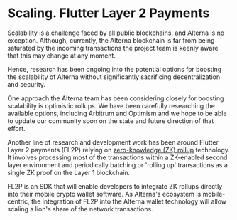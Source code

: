 # Scaling. Flutter Layer 2 Payments

Scalability is a challenge faced by all public blockchains, and Alterna is no exception. Although, currently, the Alterna blockchain is far from being saturated by the incoming transactions the project team is keenly aware that this may change at any moment.&#x20;

Hence, research has been ongoing into the potential options for boosting the scalability of Alterna without significantly sacrificing decentralization and security.&#x20;

One approach the Alterna team has been considering closely for boosting scalability is optimistic rollups. We have been carefully researching the available options, including Arbitrum and Optimism and we hope to be able to update our community soon on the state and future direction of that effort.&#x20;

Another line of research and development work has been around Flutter Layer 2 payments (FL2P) relying on [zero-knowledge (ZK) rollup](https://docs.ethhub.io/ethereum-roadmap/layer-2-scaling/zk-rollups/) technology. It involves processing most of the transactions within a ZK-enabled second layer environment and periodically batching or 'rolling up' transactions as a single ZK proof on the Layer 1 blockchain.

FL2P is an SDK that will enable developers to integrate ZK rollups directly into their mobile crypto wallet software. As Alterna's ecosystem is mobile-centric, the integration of FL2P into the Alterna wallet technology will allow scaling a lion's share of the network transactions. &#x20;
